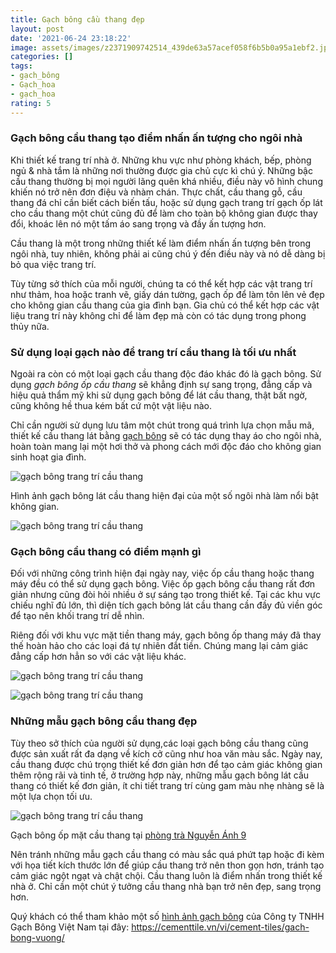 ```yaml
---
title: Gạch bông cầu thang đẹp
layout: post
date: '2021-06-24 23:18:22'
image: assets/images/z2371909742514_439de63a57acef058f6b5b0a95a1ebf2.jpg
categories: []
tags:
- gạch_bông
- Gạch_hoa
- gạch_hoa
rating: 5
---
```


### Gạch bông cầu thang tạo điểm nhấn ấn tượng cho ngôi nhà

Khi thiết kế trang trí nhà ở. Những khu vực như phòng khách, bếp, phòng ngủ & nhà tắm là những nơi thường được gia chủ cực kì chú ý. Những bậc cầu thang thường bị mọi người lãng quên khá nhiều, điều này vô hình chung khiến nó trở nên đơn điệu và nhàm chán. Thực chất, cầu thang gỗ, cầu thang đá chỉ cần biết cách biến tấu, hoặc sử dụng gạch trang trí gạch ốp lát cho cầu thang một chút cũng đủ để làm cho toàn bộ không gian được thay đổi, khoác lên nó một tấm áo sang trọng và đầy ấn tượng hơn.

Cầu thang là một trong những thiết kế làm điểm nhấn ấn tượng bên trong ngôi nhà, tuy nhiên, không phải ai cũng chú ý đến điều này và nó dễ dàng bị bỏ qua việc trang trí.

Tùy từng sở thích của mỗi người, chúng ta có thể kết hợp các vật trang trí như thảm, hoa hoặc tranh vẽ, giấy dán tường, gạch ốp để làm tôn lên vẻ đẹp cho không gian cầu thang của gia đình bạn. Gia chủ có thể kết hợp các vật liệu trang trí này không chỉ để làm đẹp mà còn có tác dụng trong phong thủy nữa.

### Sử dụng loại gạch nào để trang trí cầu thang là tối ưu nhất

Ngoài ra còn có một loại gạch cầu thang độc đáo khác đó là gạch bông. Sử dụng *gạch bông ốp cầu thang* sẽ khẳng định sự sang trọng, đẳng cấp và hiệu quả thẩm mỹ khi sử dụng gạch bông để lát cầu thang, thật bất ngờ, cũng không hề thua kém bất cứ một vật liệu nào.

Chỉ cần người sử dụng lưu tâm một chút trong quá trình lựa chọn mẫu mã, thiết kế cầu thang lát bằng [gạch bông](https://cementtile.vn/vi) sẽ có tác dụng thay áo cho ngôi nhà, hoàn toàn mang lại một hơi thở và phong cách mới độc đáo cho không gian sinh hoạt gia đình.

![gạch bông trang trí cầu thang](http://cementtile.vn/wp-content/uploads/2019/06/136.1-model.jpg "Gạch bông cầu thang tạo điểm nhấn ấn tượng cho ngôi nhà 5")

Hình ảnh gạch bông lát cầu thang hiện đại của một số ngôi nhà làm nổi bật không gian.

![gạch bông trang trí cầu thang](http://cementtile.vn/wp-content/uploads/2019/06/Gach-bong-cau-thang-2.jpg "Gạch bông cầu thang tạo điểm nhấn ấn tượng cho ngôi nhà 6")

### Gạch bông cầu thang có điểm mạnh gì

Đối với những công trình hiện đại ngày nay, việc ốp cầu thang hoặc thang máy đều có thể sử dụng gạch bông. Việc ốp gạch bông cầu thang rất đơn giản nhưng cũng đòi hỏi nhiều ở sự sáng tạo trong thiết kế. Tại các khu vực chiếu nghĩ đủ lớn, thì diện tích gạch bông lát cầu thang cần đầy đủ viền góc để tạo nên khối trang trí dễ nhìn.

Riêng đối với khu vực mặt tiền thang máy, gạch bông ốp thang máy đã thay thế hoàn hảo cho các loại đá tự nhiên đắt tiền. Chúng mang lại cảm giác đẳng cấp hơn hẳn so với các vật liệu khác.

![gạch bông trang trí cầu thang](http://cementtile.vn/wp-content/uploads/2019/06/gach-bong-cau-thang3.jpg "Gạch bông cầu thang tạo điểm nhấn ấn tượng cho ngôi nhà 7")

![gạch bông trang trí cầu thang](http://cementtile.vn/wp-content/uploads/2019/06/Gach-bong-trang-tri-cau-thang-1.jpg "Gạch bông cầu thang tạo điểm nhấn ấn tượng cho ngôi nhà 8")

### Những mẫu gạch bông cầu thang đẹp

Tùy theo sở thích của người sử dụng,các loại gạch bông cầu thang cũng được sản xuất rất đa dạng về kích cở cũng như hoa văn màu sắc. Ngày nay, cầu thang được chú trọng thiết kế đơn giản hơn để tạo cảm giác không gian thêm rộng rãi và tinh tế, ở trường hợp này, những mẫu gạch bông lát cầu thang có thiết kế đơn giản, ít chi tiết trang trí cùng gam màu nhẹ nhàng sẽ là một lựa chọn tối ưu.

![gạch bông trang trí cầu thang](http://cementtile.vn/wp-content/uploads/2019/06/Gach-bong-trang-tri-cau-thang-2.jpg "Gạch bông ốp mặt cầu thang tại phòng trà Nguyễn Ánh 9")

Gạch bông ốp mặt cầu thang tại [phòng trà Nguyễn Ánh 9](https://goo.gl/maps/eyndTNfheLKgY5iC6)

Nên tránh những mẫu gạch cầu thang có màu sắc quá phứt tạp hoặc đi kèm với họa tiết kích thước lớn để giúp cầu thang trở nên thon gọn hơn, tránh tạo cảm giác ngột ngạt và chật chội. Cầu thang luôn là điểm nhấn trong thiết kế nhà ở. Chỉ cần một chút ý tưởng cầu thang nhà bạn trở nên đẹp, sang trọng hơn.

Quý khách có thể tham khảo một số [hình ảnh gạch bông](https://gallery.cementtile.vn/) của Công ty TNHH Gạch Bông Việt Nam tại đây: <https://cementtile.vn/vi/cement-tiles/gach-bong-vuong/>
